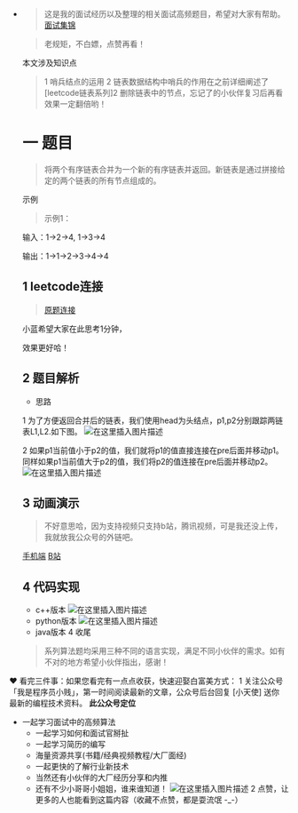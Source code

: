 - > 这是我的面试经历以及整理的相关面试高频题目，希望对大家有帮助。[面试集锦](https://mp.weixin.qq.com/s?__biz=MzI3NzcwNjY3NQ==&mid=2247483772&idx=1&sn=14a126bb5572844b6a9c61d1debfa453&chksm=eb6363a0dc14eab6675dd156e07665635366f879bf70fd9316f0084744d4758d632f32523efe&token=524011298&lang=zh_CN#rd)

  > 老规矩，不白嫖，点赞再看！

  本文涉及知识点　
  > 1 哨兵结点的运用
  > 2 链表数据结构中哨兵的作用在之前详细阐述了[leetcode链表系列]2 删除链表中的节点，忘记了的小伙伴复习后再看效果一定翻倍哟！

  # 一 题目
  >将两个有序链表合并为一个新的有序链表并返回。新链表是通过拼接给定的两个链表的所有节点组成的。

  示例
  >示例1：

  输入：1->2->4, 1->3->4

  输出：1->1->2->3->4->4

  ## 1 leetcode连接
  > [原题连接 ](https://leetcode-cn.com/problems/merge-two-sorted-lists/)

  小蓝希望大家在此思考1分钟，

  效果更好哈！
  ## 2 题目解析

   - 思路
  	

  1 为了方便返回合并后的链表，我们使用head为头结点，p1,p2分别跟踪两链表L1,L2.如下图。
  ![在这里插入图片描述](https://user-gold-cdn.xitu.io/2020/2/23/1706f10dd4d181e0?w=471&h=147&f=png&s=25858)

  2 如果p1当前值小于p2的值，我们就将p1的值直接连接在pre后面并移动p1。同样如果p1当前值大于p2的值，我们将p2的值连接在pre后面并移动p2。
  ![在这里插入图片描述](https://user-gold-cdn.xitu.io/2020/2/23/1706f10dd638eb61?w=578&h=168&f=png&s=51473)
  ## 3 动画演示
  > 不好意思哈，因为支持视频只支持b站，腾讯视频，可是我还没上传，我就放我公众号的外链吧。

  [手机端](https://mp.weixin.qq.com/s?__biz=MzI3NzcwNjY3NQ==&mid=2247483798&idx=1&sn=d2f3c900297c8965bb0806e27a923aed&chksm=eb63634adc14ea5c07dbba48dbad2e1f6d8bd2a9a627044a537744b51041c5bf9012d90eec38&token=639727019&lang=zh_CN#rd)
  [B站](https://www.bilibili.com/video/av88626185/)
  ## 4 代码实现
   - c++版本
  ![在这里插入图片描述](https://user-gold-cdn.xitu.io/2020/2/23/1706f10dd792fc06)
   - python版本
  ![在这里插入图片描述](https://user-gold-cdn.xitu.io/2020/2/23/1706f10dd7ef39fa?w=1110&h=986&f=png&s=163006)
   - java版本
  4  收尾
  > 系列算法题均采用三种不同的语言实现，满足不同小伙伴的需求。如有不对的地方希望小伙伴指出，感谢！
  
❤️ 看完三件事：如果您看完有一点点收获，快速迎娶白富美方式：
  1 关注公众号「我是程序员小贱」，第一时间阅读最新的文章，公众号后台回复 [小天使] 送你 最新的编程技术资料。
  **此公众号定位**
  
- 一起学习面试中的高频算法
  - 一起学习如何和面试官掰扯
  - 一起学习简历的编写
  - 海量资源共享(书籍/经典视频教程/大厂面经)
  - 一起更快的了解行业新技术
  - 当然还有小伙伴的大厂经历分享和内推
  - 还有不少小哥哥小姐姐，谁来谁知道！
  ![在这里插入图片描述](https://user-gold-cdn.xitu.io/2020/2/23/1706f10dd930ed67?w=398&h=105&f=png&s=17094)
  2 点赞，让更多的人也能看到这篇内容（收藏不点赞，都是耍流氓 -_-）